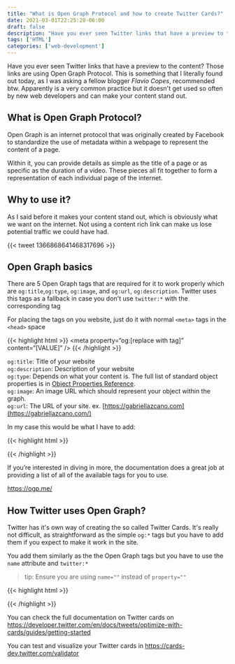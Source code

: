 ```yaml
---
title: "What is Open Graph Protocol and how to create Twitter Cards?"
date: 2021-03-01T22:25:28-06:00
draft: false
description: "Have you ever seen Twitter links that have a preview to the content? I'll show you how to do them"
tags: ['HTML']
categories: ['web-development']
---
```


Have you ever seen Twitter links that have a preview to the content? Those links are using Open Graph Protocol. This is something that I literally found out today, as I was asking a fellow blogger *Flavio Copes*, recommended btw. Apparently is a very common practice but it doesn't get used so often by new web developers and can make your content stand out.

## What is Open Graph Protocol?

Open Graph is an internet protocol that was originally created by Facebook to standardize the use of metadata within a webpage to represent the content of a page.

Within it, you can provide details as simple as the title of a page or as specific as the duration of a video. These pieces all fit together to form a representation of each individual page of the internet.

## Why to use it? 

As I said before it makes your content stand out, which is obviously what we want on the internet. Not using a content rich link can make us lose potential traffic we could have had.

{{< tweet 1366868641468317696 >}}

## Open Graph basics

There are 5 Open Graph tags that are required for it to work properly which are `og:title`,`og:type`, `og:image`, and `og:url`, `og:description`. Twitter uses this tags as a fallback in case you don't use `twitter:*` with the corresponding tag 

For placing the tags on you website, just do it with normal `<meta>` tags in the `<head>` space

{{< highlight html >}}
<meta property=“og:[replace with tag]” content=“[VALUE]” />
{{< /highlight >}}

`og:title`: Title of your website\
`og:description`: Description of your website\
`og:type`: Depends on what your content is. The full list of standard object properties is in [Object Properties Reference](https://ogp.me/#types).\
`og:image`: An image URL which should represent your object within the graph. \
`og:url`: The URL of your site. ex. [https://gabriellazcano.com](https://gabriellazcano.com/)

In my case this would be what I have to add:

{{< highlight html >}}
<head>
    <meta property="og:title" content="What is Open Graph Protocol and how to create Twitter Cards?">
    <meta property="og:description" content="Have you ever seen Twitter links that have a preview to the content? I'll show you how to do them">
    <meta property="og:image" content="http://gabriellazcano.com/images/image.png">
    <meta property="og:type" content="article">
    <meta property="og:url" content="https://gabriellazcano.com">
    <!-- more stuff -->
</head>
{{< /highlight >}}

If you’re interested in diving in more, the documentation does a great job at providing a list of all of the available tags for you to use.

https://ogp.me/

## How Twitter uses Open Graph?

Twitter has it's own way of creating the so called Twitter Cards. It's really not difficult, as straightforward as the simple `og:*` tags but you have to add them if you expect to make it work in the site.

You add them similarly as the the Open Graph tags but you have to use the `name` attribute and `twitter:*`

> tip: Ensure you are using `name=""` instead of `property=""`

{{< highlight html >}}
<meta name="twitter:card" content="[substitute with summary, summary_large_image, app, etc)]">
<meta name="twitter:title" content="[title]">
<meta name="twitter:description" content="[description]">
<meta name="twitter:image" content="[link to image]">
<!-- more stuff -->
{{< /highlight >}}

You can check the full documentation on Twitter cards on https://developer.twitter.com/en/docs/tweets/optimize-with-cards/guides/getting-started

You can test and visualize your Twitter cards in https://cards-dev.twitter.com/validator 
